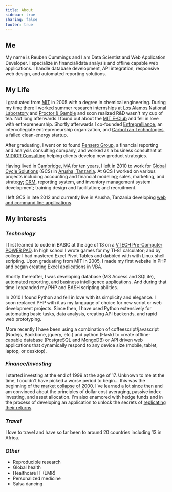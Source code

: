 ```yaml
---
title: About
sidebar: true
sharing: false
footer: true
---
```


## Me

My name is Reuben Cummings and I am Data Scientist and Web Application Developer.
I specialize in financial/data analysis and offline capable web applications.
I handle database development, API integration, responsive web design, and
automated reporting solutions.

## My Life

I graduated from [MIT](http://web.mit.edu/) in
2005 with a degree in chemical engineering. During my time there I worked summer
research internships at [Los Alamos National Laboratory](http://www.lanl.gov)
and [Proctor & Gamble](http://www.pg.com) and soon realized R&D wasn't my cup of
tea. Not long afterwards I found out about the
[MIT E-Club](http://web.mit.edu/e-club/) and fell in love with entrepreneurship.
Shortly afterwards I co-founded
[Entreprelliance](http://www.entreprelliance.com), an intercollegiate
entrepreneurship organization, and
[CarboTran Technologies](https://www.google.com/search?q=carbotran+technologies),
a failed clean-energy startup.

After graduating, I went on to found
[Pensero Group](https://www.google.com/search?q=pensero+group), a financial
reporting and analysis consulting company, and worked as a business consultant
at [MIDIOR Consulting](http://www.midior.com/) helping clients develop
new-product strategies.

Having lived in [Cambridge, MA]() for ten years, I left in 2010 to work for
[Global Cycle Solutions](http://www.gcstz.com/) (GCS) in
[Arusha, Tanzania](http://goo.gl/maps/eula2). At GCS I worked on various
projects including accounting and financial modeling; sales, marketing, and
strategy; [CRM](http://en.wikipedia.org/wiki/CRM), reporting system, and
inventory management system development; training design and facilitation; and
recruitment.


I left GCS in late 2012 and currently live in Arusha, Tanzania developing
[web and command line applications](/projects).

## My Interests

### _Technology_

I first learned to code in BASIC at the age of 13 on a [VTECH Pre-Computer POWER PAD](https://www.google.com/search?q=vtech+pre+computer+powerpad). In high school I wrote games for my TI-81 calculator; and by college I had mastered Excel Pivot Tables and dabbled with with Linux shell scripting. Upon graduating from MIT in 2005, I made my first website in PHP and began creating Excel applications in VBA.

Shortly thereafter, I was developing database (MS Access and SQLite), automated reporting, and business intelligence applications. And during that time I expanded my PHP and BASH scripting abilities.

In 2010 I found Python and fell in love with its simplicity and elegance. I soon replaced PHP with it as my language of choice for new script or web development projects. Since then, I have used Python extensively for automating basic tasks, data analysis, creating API backends, and rapid web prototyping.

More recently I have been using a combination of coffeescript/javascript (Nodejs, Backbone, jquery, etc.) and python (Flask) to create offline-capable database (PostgreSQL and MongoDB) or API driven web applications that dynamically respond to any device size (mobile, tablet, laptop, or desktop).

### _Finance/Investing_

I started investing at the end of 1999 at the age of 17. Unknown to me at the
time, I couldn't have picked a worse period to begin... this was the beginning
of the [market collapse of 2000](). I've learned a lot since then and am
convinced about the principles of dollar cost averaging, passive index
investing, and asset allocation. I'm also enamored with hedge funds and in the
process of developing an application to unlock the secrets of [replicating their
returns](http://en.wikipedia.org/wiki/Hedge_fund_replication).

### _Travel_

I love to travel and have so far been to around 20 countries including 13 in
Africa.

### _Other_

* Reproducible research
* Global health
* Healthcare IT (EMR)
* Personalized medicine
* Salsa dancing
